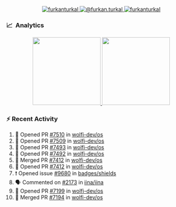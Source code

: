 <p align="center">
  <a href="https://linkedin.com/in/furkanturkal" target="blank">
    <img src="https://img.shields.io/badge/linkedin-%230077B5.svg?&style=for-the-badge&logo=linkedin&logoColor=white" alt="furkanturkal" />
  </a>
  <a href="https://medium.com/@furkan.turkal" target="blank">
    <img src="https://img.shields.io/badge/medium-%2312100E.svg?&style=for-the-badge&logo=medium&logoColor=white" alt="@furkan.turkal" />
  </a>
  <a href="https://twitter.com/furkanturkaI" target="blank">
    <img src="https://img.shields.io/badge/Twitter-1DA1F2?style=for-the-badge&logo=twitter&logoColor=white" alt="furkanturkaI" />
  </a>
</p>

### 📈 &nbsp;Analytics

<p align="center">
  <a href="https://coderstats.net/github/#Dentrax">
    <img height="180em" src="https://github-readme-stats-eight-theta.vercel.app/api?username=Dentrax&show_icons=true&theme=algolia&include_all_commits=true&count_private=true&line_height=26"/>
    <img height="180em" src="https://github-readme-stats-eight-theta.vercel.app/api/top-langs/?username=Dentrax&layout=compact&langs_count=8&theme=algolia&line_height=26"/>
  </a>
</p>

### :zap: Recent Activity

<!--START_SECTION:activity-->
1. 💪 Opened PR [#7510](https://github.com/wolfi-dev/os/pull/7510) in [wolfi-dev/os](https://github.com/wolfi-dev/os)
2. 💪 Opened PR [#7509](https://github.com/wolfi-dev/os/pull/7509) in [wolfi-dev/os](https://github.com/wolfi-dev/os)
3. 💪 Opened PR [#7493](https://github.com/wolfi-dev/os/pull/7493) in [wolfi-dev/os](https://github.com/wolfi-dev/os)
4. 💪 Opened PR [#7492](https://github.com/wolfi-dev/os/pull/7492) in [wolfi-dev/os](https://github.com/wolfi-dev/os)
5. 🎉 Merged PR [#7412](https://github.com/wolfi-dev/os/pull/7412) in [wolfi-dev/os](https://github.com/wolfi-dev/os)
6. 💪 Opened PR [#7412](https://github.com/wolfi-dev/os/pull/7412) in [wolfi-dev/os](https://github.com/wolfi-dev/os)
7. ❗ Opened issue [#9680](https://github.com/badges/shields/issues/9680) in [badges/shields](https://github.com/badges/shields)
8. 🗣 Commented on [#2173](https://github.com/iina/iina/issues/2173#issuecomment-1774989845) in [iina/iina](https://github.com/iina/iina)
9. 💪 Opened PR [#7199](https://github.com/wolfi-dev/os/pull/7199) in [wolfi-dev/os](https://github.com/wolfi-dev/os)
10. 🎉 Merged PR [#7194](https://github.com/wolfi-dev/os/pull/7194) in [wolfi-dev/os](https://github.com/wolfi-dev/os)
<!--END_SECTION:activity-->
